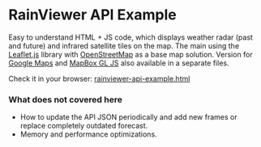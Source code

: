 # RainViewer API Example
Easy to understand HTML + JS code, which displays weather radar (past and future) and infrared satellite tiles on the map. The main using the [Leaflet.js](https://leafletjs.com) library with [OpenStreetMap](https://openstreetmap.org) as a base map solution. Version for [Google Maps](https://developers.google.com/maps/documentation/javascript/overview) and [MapBox GL JS](https://docs.mapbox.com/mapbox-gl-js/api/) also available in a separate files.

Check it in your browser: [rainviewer-api-example.html](https://mwesterm.github.io/rainviewer-api/rainviewer-api.html)


### What does not covered here
* How to update the API JSON periodically and add new frames or replace completely outdated forecast.
* Memory and performance optimizations.

